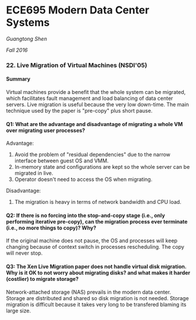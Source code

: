 # ECE695 Modern Data Center Systems

*Guangtong Shen*

*Fall 2016*

### 22. Live Migration of Virtual Machines (NSDI'05) 

#### Summary
Virtual machines provide a benefit that the whole system can be migrated, which facilitates fault management and load balancing of data center servers.
Live migration is useful because the very low down-time. The main technique used by the paper is "pre-copy" plus short pause. 


#### Q1: What are the advantage and disadvantage of migrating a whole VM over migrating user processes?
Advantage:  
1. Avoid the problem of "residual dependencies" due to the narrow interface between guest OS and VMM.
2. In-memory state and configurations are kept so the whole server can be migrated in live.
3. Operator doesn't need to access the OS when migrating.

Disadvantage:
1. The migration is heavy in terms of network bandwidth and CPU load.


#### Q2: If there is no forcing into the stop-and-copy stage (i.e., only performing iterative pre-copy), can the migration process ever terminate (i.e., no more things to copy)? Why?
If the original machine does not pause, the OS and processes will keep changing because of context switch in processes rescheduling.
The copy will never stop.

#### Q3: The Xen Live Migration paper does not handle virtual disk migration. Why is it OK to not worry about migrating disks? and what makes it harder (costlier) to migrate storage?

Network-attached storage (NAS) prevails in the modern data center. Storage are distributed and shared so disk migration is not needed.
Storage migration is difficult because it takes very long to be transfered blaming its large size.